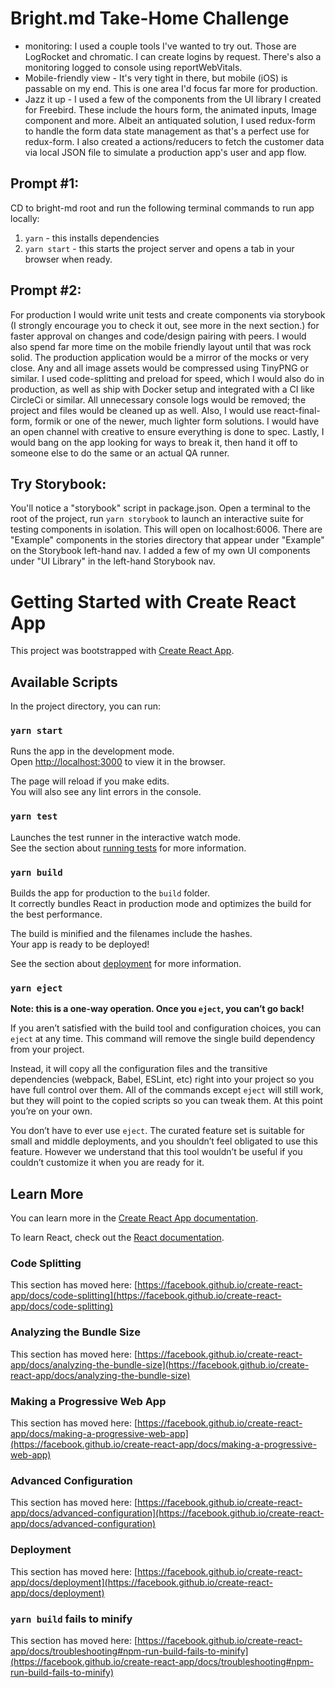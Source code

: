 # Bright.md Take-Home Challenge
- monitoring: I used a couple tools I've wanted to try out.  Those are LogRocket and chromatic.  I can create logins by request.  There's also a monitoring logged to console using reportWebVitals.
- Mobile-friendly view - It's very tight in there, but mobile (iOS) is passable on my end.  This is one area I'd focus far more for production.
- Jazz it up - I used a few of the components from the UI library I created for Freebird.  These include the hours form, the animated inputs, Image component and more.  Albeit an antiquated solution, I used redux-form to handle the form data state management as that's a perfect use for redux-form.  I also created a actions/reducers to fetch the customer data via local JSON file to simulate a production app's user and app flow.   

## Prompt #1:
CD to bright-md root and run the following terminal commands to run app locally:
1. `yarn` - this installs dependencies
2. `yarn start` - this starts the project server and opens a tab in your browser when ready.

## Prompt #2:
For production I would write unit tests and create components via storybook (I strongly encourage you to check it out, see more in the next section.) for faster approval on changes and code/design pairing with peers. I would also spend far more time on the mobile friendly layout until that was rock solid.  The production application would be a mirror of the mocks or very close.  Any and all image assets would be compressed using TinyPNG or similar.  I used code-splitting and preload for speed, which I would also do in production, as well as ship with Docker setup and integrated with a CI like CircleCi or similar.  All unnecessary console logs would be removed; the project and files would be cleaned up as well.  Also, I would use react-final-form, formik or one of the newer, much lighter form solutions. I would have an open channel with creative to ensure everything is done to spec.  Lastly, I would bang on the app looking for ways to break it, then hand it off to someone else to do the same or an actual QA runner.

## Try Storybook:
You'll notice a "storybook" script in package.json.  Open a terminal to the root of the project, run `yarn storybook` to launch an interactive suite for testing components in isolation. This will open on localhost:6006.  There are "Example" components in the stories directory that appear under "Example" on the Storybook left-hand nav. I added a few of my own UI components under "UI Library" in the left-hand Storybook nav.

# Getting Started with Create React App 

This project was bootstrapped with [Create React App](https://github.com/facebook/create-react-app).

## Available Scripts

In the project directory, you can run:

### `yarn start`

Runs the app in the development mode.\
Open [http://localhost:3000](http://localhost:3000) to view it in the browser.

The page will reload if you make edits.\
You will also see any lint errors in the console.

### `yarn test`

Launches the test runner in the interactive watch mode.\
See the section about [running tests](https://facebook.github.io/create-react-app/docs/running-tests) for more information.

### `yarn build`

Builds the app for production to the `build` folder.\
It correctly bundles React in production mode and optimizes the build for the best performance.

The build is minified and the filenames include the hashes.\
Your app is ready to be deployed!

See the section about [deployment](https://facebook.github.io/create-react-app/docs/deployment) for more information.

### `yarn eject`

**Note: this is a one-way operation. Once you `eject`, you can’t go back!**

If you aren’t satisfied with the build tool and configuration choices, you can `eject` at any time. This command will remove the single build dependency from your project.

Instead, it will copy all the configuration files and the transitive dependencies (webpack, Babel, ESLint, etc) right into your project so you have full control over them. All of the commands except `eject` will still work, but they will point to the copied scripts so you can tweak them. At this point you’re on your own.

You don’t have to ever use `eject`. The curated feature set is suitable for small and middle deployments, and you shouldn’t feel obligated to use this feature. However we understand that this tool wouldn’t be useful if you couldn’t customize it when you are ready for it.

## Learn More

You can learn more in the [Create React App documentation](https://facebook.github.io/create-react-app/docs/getting-started).

To learn React, check out the [React documentation](https://reactjs.org/).

### Code Splitting

This section has moved here: [https://facebook.github.io/create-react-app/docs/code-splitting](https://facebook.github.io/create-react-app/docs/code-splitting)

### Analyzing the Bundle Size

This section has moved here: [https://facebook.github.io/create-react-app/docs/analyzing-the-bundle-size](https://facebook.github.io/create-react-app/docs/analyzing-the-bundle-size)

### Making a Progressive Web App

This section has moved here: [https://facebook.github.io/create-react-app/docs/making-a-progressive-web-app](https://facebook.github.io/create-react-app/docs/making-a-progressive-web-app)

### Advanced Configuration

This section has moved here: [https://facebook.github.io/create-react-app/docs/advanced-configuration](https://facebook.github.io/create-react-app/docs/advanced-configuration)

### Deployment

This section has moved here: [https://facebook.github.io/create-react-app/docs/deployment](https://facebook.github.io/create-react-app/docs/deployment)

### `yarn build` fails to minify

This section has moved here: [https://facebook.github.io/create-react-app/docs/troubleshooting#npm-run-build-fails-to-minify](https://facebook.github.io/create-react-app/docs/troubleshooting#npm-run-build-fails-to-minify)
